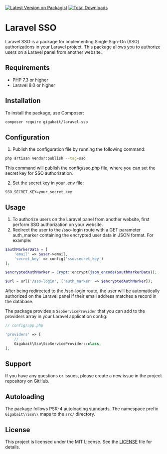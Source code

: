 [![Latest Version on Packagist](https://img.shields.io/packagist/v/gigabait/laravel-sso.svg?style=flat-square)](https://packagist.org/packages/gigabait/laravel-sso)
[![Total Downloads](https://img.shields.io/packagist/dt/gigabait/laravel-sso.svg?style=flat-square)](https://packagist.org/packages/gigabait/laravel-sso)

# Laravel SSO

Laravel SSO is a package for implementing Single Sign-On (SSO) authorizations in your Laravel project. This package allows you to authorize users on a Laravel panel from another website.

## Requirements

- PHP 7.3 or higher
- Laravel 8.0 or higher

## Installation

To install the package, use Composer:

```bash
composer require gigabait/laravel-sso
```

## Configuration
1. Publish the configuration file by running the following command:
```bash
php artisan vendor:publish --tag=sso
```
This command will publish the config/sso.php file, where you can set the secret key for SSO authorization.

2. Set the secret key in your .env file:
```env
SSO_SECRET_KEY=your_secret_key
```

## Usage

1. To authorize users on the Laravel panel from another website, first perform SSO authorization on your website.
2. Redirect the user to the /sso-login route with a GET parameter auth_marker containing the encrypted user data in JSON format. For example:

```php
$authMarkerData = [
    'email' => $user->email,
    'secret_key' => config('sso.secret_key')
];

$encryptedAuthMarker = Crypt::encrypt(json_encode($authMarkerData));

$url = url('/sso-login', ['auth_marker' => $encryptedAuthMarker]);
```
After being redirected to the /sso-login route, the user will be automatically authorized on the Laravel panel if their email address matches a record in the database.

The package provides a `SsoServiceProvider` that you can add to the providers array in your Laravel application config:

```php
// config/app.php

'providers' => [
    // ...
    Gigabait\Sso\SsoServiceProvider::class,
],
```

## Support

If you have any questions or issues, please create a new issue in the project repository on GitHub.

## Autoloading

The package follows PSR-4 autoloading standards. The namespace prefix `Gigabait\\Sso\\` maps to the `src/` directory.

## License

This project is licensed under the MIT License. See the [LICENSE](https://github.com/GIGABAIT93/LaravelSso/blob/main/LICENSE) file for details.
